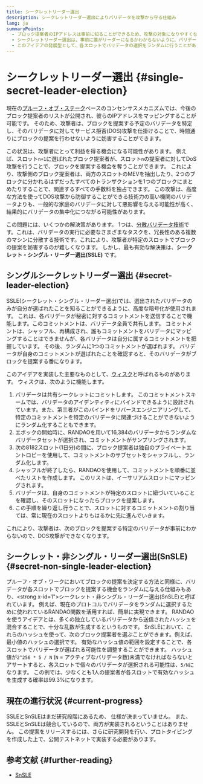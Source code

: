 ```yaml
---
title: シークレットリーダー選出
description: シークレットリーダー選出によりバリデータを攻撃から守る仕組み
lang: ja
summaryPoints:
  - ブロック提案者のIPアドレスは事前に知ることができるため、攻撃の対象になりやすくなります。
  - シークレットリーダー選出は、事前に誰がリーダーになるかわからないように、バリデータのアイデンティティを隠す仕組みです。
  - このアイデアの発展型として、各スロットでバリデータの選択をランダムに行うことがあります。
---
```


# シークレットリーダー選出 {#single-secret-leader-election}

現在の[プルーフ・オブ・ステーク](/developers/docs/consensus-mechanisms/pos)ベースのコンセンサスメカニズムでは、今後のブロック提案者のリストが公開され、彼らのIPアドレスをマッピングすることが可能です。 そのため、攻撃者は、ブロックを提案する予定のバリデータを特定し、そのバリデータに対してサービス拒否(DOS)攻撃を仕掛けることで、時間通りにブロックの提案を行わせないように妨害することができます。

この状況は、攻撃者にとって利益を得る機会になる可能性があります。 例えば、スロット`n+1`に選ばれたブロック提案者が、スロット`n`の提案者に対してDoS攻撃を行うことで、ブロックを提案する機会を奪うことができます。 これにより、攻撃側のブロック提案者は、両方のスロットのMEVを抽出したり、2つのブロックに分かれるはずだったすべてのトランザクションを1つのブロックにまとめたりすることで、関連するすべての手数料を独占できます。 この攻撃は、高度な方法を使ってDOS攻撃から防御することができる技術力の高い機関のバリデータよりも、一般的な家庭のバリデータに対して悪影響を与える可能性が高く、結果的にバリデータの集中化につながる可能性があります。

この問題には、いくつかの解決策があります。 1つは、[分散バリデータ技術](https://github.com/ethereum/distributed-validator-specs)です。これは、バリデータの実行に必要なさまざまなタスクを、冗長性のある複数のマシンに分散する技術です。これにより、攻撃者が特定のスロットでブロックの提案を妨害するのが難しくなります。 しかし、最も有効な解決策は、**シークレット・シングル・リーダー選出(SSLE)** です。

## シングルシークレットリーダー選出 {#secret-leader-election}

SSLE(シークレット・シングル・リーダー選出)では、選出されたバリデータのみが自分が選ばれたことを知ることができるように、高度な暗号化が使用されます。 これは、各バリデータが秘密に対するコミットメントを送信することで機能します。このコミットメントは、バリデータ全員で共有します。 コミットメントは、シャッフル、再構成され、誰もコミットメントをバリデータにマッピングすることはできませんが、各バリデータは自分に属するコミットメントを把握しています。 その後、ランダムに1つのコミットメントが選ばれます。 バリデータが自身のコミットメントが選ばれたことを確認すると、そのバリデータがブロックを提案する番になります。

このアイデアを実装した主要なものとして、[ウィスク](https://ethresear.ch/t/whisk-a-practical-shuffle-based-ssle-protocol-for-ethereum/11763)と呼ばれるものがあります。 ウィスクは、次のように機能します。

1. バリデータは共有シークレットにコミットします。 このコミットメントスキームでは、バリデータのアイデンティティにバインドできるように設計されています。また、第三者がこのバインドをリバースエンジニアリングして、特定のコミットメントを特定のバリデータに関連づけることができないようにランダム化することもできます。
2. エポックの開始時に、RANDAOを用いて16,384のバリデータからランダムなバリデータセットが選択され、コミットメントがサンプリングされます。
3. 次の8182スロット(1日分)の間に、ブロック提案者は独自のプライベートエントロピーを使用して、コミットメントのサブセットをシャッフルし、ランダム化します。
4. シャッフルが終了したら、RANDAOを使用して、コミットメントを順番に並べたリストを作成します。 このリストは、イーサリアムスロットにマッピングされます。
5. バリデータは、自身のコミットメントが特定のスロットに紐づいていることを確認し、そのスロットになったらブロックを提案します。
6. この手順を繰り返し行うことで、スロットに対するコミットメントの割り当ては、常に現在のスロットよりもはるかに先に進んでいきます。

これにより、攻撃者は、次のブロックを提案する特定のバリデータが事前にわからないので、DOS攻撃ができなくなります。

## シークレット・非シングル・リーダー選出(SnSLE) {#secret-non-single-leader-election}

プルーフ・オブ・ワークにおいてブロックの提案を決定する方法と同様に、バリデータが各スロットでブロックを提案する機会をランダムに与える仕組みもあり、<strong x-id=1">シークレット・非シングル・リーダー選出(SnSLE)</strong>と呼ばれています。 例えば、現在のプロトコルでバリデータをランダムに選択するために使われているRANDAO関数を活用すれば、簡単に実現できます。 RANDAOを使うアイデアとは、多くの独立しているバリデータから送信されたハッシュを混合することで、十分な乱数が生成するというものです。 SnSLEにおいて、これらのハッシュを使って、次のブロック提案者を選ぶことができます。例えば、最小値のハッシュの選択です。 有効なハッシュ値の範囲を設定することで、各スロットでバリデータが選ばれる可能性を調整することができます。 ハッシュ値が`2^256 * 5 / N` (`N` = アクティブなバリデータ数)未満でなければならないとアサートすると、各スロットで個々のバリデータが選択される可能性は、`5/N`になります。 この例では、少なくとも1人の提案者が各スロットで有効なハッシュを生成する確率は99.3%になります。

## 現在の進行状況 {#current-progress}

SSLEとSnSLEはまだ研究段階にあるため、 仕様が決まっていません。 また、SSLEとSnSLEは競合しているので、両方が実装されるということはありません。 この提案をリリースするには、さらに研究開発を行い、プロトタイピングを作成した上で、公開テストネットで実装する必要があります。

## 参考文献 {#further-reading}

- [SnSLE](https://ethresear.ch/t/secret-non-single-leader-election/11789)
